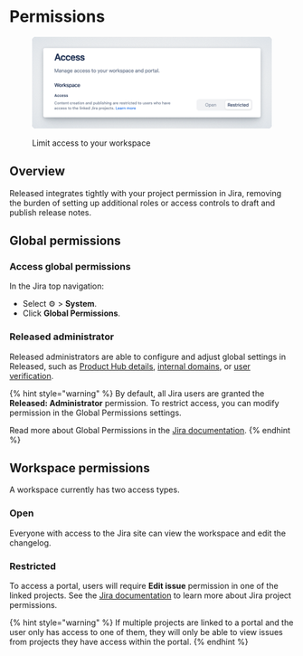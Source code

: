# Permissions

<figure><img src=".gitbook/assets/Workspace - Access.png" alt=""><figcaption><p>Limit access to your workspace</p></figcaption></figure>

## Overview

Released integrates tightly with your project permission in Jira, removing the burden of setting up additional roles or access controls to draft and publish release notes.

## Global permissions&#x20;

### Access global permissions

In the Jira top navigation:&#x20;

* Select ⚙ > **System**.
* Click **Global Permissions**.

### Released administrator&#x20;

Released administrators are able to configure and adjust global settings in Released, such as [Product Hub details](global-settings/general.md), [internal domains](global-settings/internal-domains.md), or [user verification](global-settings/user-verification.md).&#x20;

{% hint style="warning" %}
By default, all Jira users are granted the **Released: Administrator** permission. To restrict access, you can modify permission in the Global Permissions settings.&#x20;

Read more about Global Permissions in the [Jira documentation](https://support.atlassian.com/jira-cloud-administration/docs/manage-global-permissions/).
{% endhint %}

## Workspace permissions

A workspace currently has two access types.&#x20;

### Open

Everyone with access to the Jira site can view the workspace and edit the changelog.&#x20;

### **Restricted**

To access a portal, users will require **Edit issue** permission in one of the linked projects. See the [Jira documentation](https://confluence.atlassian.com/adminjiraserver/managing-project-permissions-938847145.html) to learn more about Jira project permissions.&#x20;

{% hint style="warning" %}
If multiple projects are linked to a portal and the user only has access to one of them, they will only be able to view issues from projects they have access within the portal.
{% endhint %}
